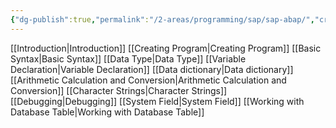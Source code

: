 ```yaml
---
{"dg-publish":true,"permalink":"/2-areas/programming/sap/sap-abap/","created":"2025-09-14T21:38:11.772+07:00","updated":"2025-09-14T21:41:28.605+07:00"}
---
```


[[Introduction\|Introduction]]
[[Creating Program\|Creating Program]]
[[Basic Syntax\|Basic Syntax]]
[[Data Type\|Data Type]]
[[Variable Declaration\|Variable Declaration]]
[[Data dictionary\|Data dictionary]]
[[Arithmetic Calculation and Conversion\|Arithmetic Calculation and Conversion]]
[[Character Strings\|Character Strings]]
[[Debugging\|Debugging]]
[[System Field\|System Field]]
[[Working with Database Table\|Working with Database Table]]